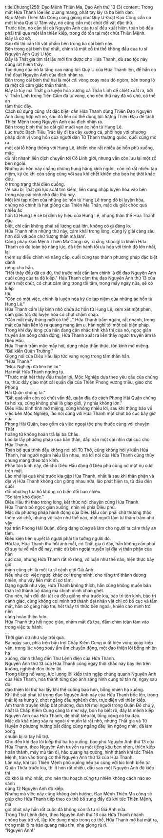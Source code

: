 title:Chương1258: Đạo Mệnh Thiên Ma, Đạo Anh thứ 13 (3)
content:
Trong mắt Hứa Thanh lóe lên quang mang, phất tay lấy ra ba bình đan.<br>Đạo Mệnh Thiên Ma Công cũng giống như Quỷ U Đoạt Đạo Công cần có<br>một khỏa Quỷ U Tâm vậy, nó cũng cần một chút đồ vật đặc thù.<br>Trước tiên, nó cần tất cả Nguyên Anh của tu sĩ đều xuất hiện, toàn bộ đều<br>phải trải qua một lần thiên kiếp, trong đó tồn tại một chút Thiên Mệnh.<br>Đây là cơ sở.<br>Sau đó thì cần tới vật phẩm bên trong ba cái bình này.<br>Bên trong cái bình thứ nhất, chính là một cỗ thi thể không đầu của tu sĩ<br>Nguyên Anh Quỷ U tộc.<br>Đây là Thất gia tìm rất lâu mới tìm được cho Hứa Thanh, dù sao tộc này<br>cũng rất hiếm thấy.<br>Tác dụng của nó là tăng cao năng lực Quỷ U của Hứa Thanh lên, để hắn có<br>thể đoạt Nguyên Anh của địch nhân ra.<br>Bên trong cái bình thứ hai là một cái vòng xoáy màu đỏ ngòm, bên trong lộ<br>ra một cỗ cảm giác thần thánh.<br>Đây là tủy mà Thất gia luyện hóa xương cá Thần Linh để chiết xuất ra, bởi<br>vì Thần Linh trong Tiên Cấm đã tử vong, cho nên thứ này đã vô chủ, có thể an<br>tâm thúc đẩy.<br>Cách sử dụng cũng rất đặc biệt, cần Hứa Thanh dùng Thiên Đạo Nguyên<br>Anh dung hợp với nó, sau đó liền có thể dùng lực lượng Thiên Đạo để tách<br>Thiên Mệnh trong Nguyên Anh của địch nhân ra.<br>Bên trong bình thứ ba cất giữ mười vạn ác hồn từ Hung Lê.<br>Lúc trước Bạch Tiêu Trác lấy đi ba cây xương cá, phối hợp với phương<br>pháp định vị vong hồn của người dân Tử Thanh thượng quốc, cuối cùng mở ra<br>một cái lỗ hổng thông với Hung Lê, khiến cho rất nhiều ác hồn phủ xuống, mặc<br>dù rất nhanh liền dịch chuyển tới Cổ Linh giới, nhưng vẫn còn lưu lại một số<br>bên ngoài.<br>Những ác hồn này chẳng những hung hăng kinh người, còn có rất nhiều tạp<br>niệm, ký ức khi còn sống cùng với sau khi chết khiến cho bọn họ thời khắc đều<br>ở trong trạng thái điên cuồng.<br>Về sau bị Thất gia lục soát tìm kiếm, liền dung nhập luyện hóa vào bên<br>trong này cái bình nhỏ đặc thù này.<br>Một khi tạp niệm của những ác hồn từ Hung Lê trong đó bị luyện hóa,<br>chúng nó chính là hạt giống của Thiên Ma Thân, mặc dù giết chóc quá nhiều ác<br>hồn từ Hung Lê sẽ bị dính ký hiệu của Hung Lê, nhưng thân thể Hứa Thanh đặc<br>biệt, chỉ cần không phải số lượng quá lớn, không có gì đáng lo.<br>Hứa Thanh nhìn những thứ này, cảm khái trong lòng, cũng lý giải càng sâu<br>hơn đối với bốn chữ ‘lượng thân mà làm’.<br>Công pháp Đạo Mệnh Thiên Ma Công này, chẳng khác gì là khiến Hứa<br>Thanh có đủ toàn bộ năng lực, đã tiến hành tối ưu hóa với trình độ lớn nhất, lại<br>thêm sự điều chỉnh và nâng cấp, cuối cùng tạo thành phương pháp đặc biệt dành<br>riêng cho hắn.<br>"Hết thảy đều đã có đủ, thứ trước mắt cần làm chính là để đạo Nguyên Anh<br>cuối cùng của ta độ kiếp." Hứa Thanh cảm thụ đạo Nguyên Anh thứ 13 của<br>mình một chút, có chút cảm ứng trong tối tăm, trong mấy ngày nữa, sẽ có kiếp<br>tới.<br>"Còn có một việc, chính là luyện hóa ký ức tạp niệm của những ác hồn từ<br>Hung Lê."<br>Hứa Thanh cầm lấy bình nhỏ chứa ác hồn từ Hung Lê, xem xét một phen,<br>cảm giác tốc độ luyện hóa có chút chậm chạp.<br>"Cần mất mấy tháng mới có thể..." Hứa Thanh trầm ngâm, rất nhanh, trong<br>mắt của hắn liền lộ ra quang mang âm u, hắn nghĩ tới một cái biện pháp.<br>Trong khi đáy lòng của hắn đang cân nhắc tính khả thi của nó, ngọc giản<br>truyền âm bỗng chấn động, Hứa Thanh xuất ra liền thấy người truyền âm là<br>Diêu Hầu.<br>Hứa Thanh trầm mặc mấy hơi, dung nhập thần thức, tôn kính mở miệng.<br>"Bái kiến Quận Trưởng."<br>Giọng nói của Diêu Hầu lập tức vang vọng trong tâm thần hắn.<br>"Hứa Thanh."<br>"Mộc Nghiệp đã liên hệ lại."<br>Hai mắt Hứa Thanh ngưng tụ.<br>"Trước mắt hết thảy đều thuận lợi, Mộc Nghiệp dựa theo yêu cầu của chúng<br>ta, thúc đẩy giao một cái quận địa của Thiên Phong vương triều, giao cho Phong<br>Hải Quận chúng ta."<br>"Bất quá vẫn còn có chút vấn đề, quận địa đó cách Phong Hải Quận chúng<br>ta hơi xa, cũng không phải là giáp giới, ý nghĩa không lớn."<br>Diêu Hầu bình tĩnh mở miệng, cũng không nhiều lời, sau khi thông báo về<br>việc bên Mộc Nghiệp, lão nói cùng với Hứa Thanh một chút bố cục bây giờ của<br>Phong Hải Quận, bao gồm cả việc ngoại tộc phụ thuộc cùng với chuyện Thất<br>hoàng tử không hoàn trả lại ba Châu.<br>Lão lại lấy phương pháp của bản thân, đắp nặn một cái nhìn đại cục cho<br>Hứa Thanh.<br>Toàn bộ quá trình đều không nói tới Tử Thổ, cũng không hỏi ý kiến Hứa<br>Thanh, hai người ngầm hiểu lẫn nhau, mà lời nói của Hứa Thanh cũng thủy<br>chung mang theo tôn kính.<br>Phần tôn kính này, để cho Diêu Hầu đang ở Diêu phủ cũng nở một nụ cười<br>trên mặt.<br>Lão nhớ lại quá khứ trước kia gặp Hứa Thanh, nhất là sau khi thân phận và<br>địa vị Hứa Thanh không còn giống nhau nữa, lão phát hiện ra, từ đầu đến cuối<br>đối phương tựa hồ không có biến đổi bao nhiêu.<br>"Sơ tâm khó được."<br>Diêu Hầu thì thào trong lòng, kết thúc nói chuyện cùng Hứa Thanh.<br>Hứa Thanh bỏ ngọc giản xuống, nhìn về phía Diêu phủ.<br>Mặc dù phương pháp hành động của Diêu Hầu còn phải chờ thương thảo<br>thêm vài chỗ, nhưng vô luận như thế nào, một người tâm tư thâm trầm như vậy<br>tọa trấn Phong Hải Quận, đồng dạng cũng sẽ làm cho người ta cảm thấy an tâm.<br>Điều kiện tiên quyết là ngươi phải tin tưởng người đó.<br>Hồi lâu, Hứa Thanh thu hồi ánh mắt, có Thất gia ở đây, hắn không cần phải<br>đi suy tư về vấn đề này, mặc dù bên ngoài truyền lại địa vị thân phận của hắn<br>cực cao, nhưng Hứa Thanh rất rõ ràng, vô luận như thế nào, hiện thực bây giờ<br>mình cũng chỉ là một tu sĩ cảnh giới Giả Anh.<br>Nếu như coi việc người khác coi trọng mình, cho rằng trở thành đương<br>nhiên, như vậy liền mất đi sơ tâm.<br>Dạng người như vậy, Hứa Thanh không thích, hắn cũng không muốn bản<br>thân trở thành bộ dáng mà chính mình chán ghét.<br>Cho nên, hắn đối đãi tất cả đều giống như trước kia, bảo trì tôn kính, bảo trì<br>cảnh giác, cũng không coi mình trở thành đại nhân vật chỉ có bố cục và tầm<br>mắt, hắn cố gắng hấp thụ hết thảy tri thức bên ngoài, khiến cho mình trở nên<br>càng hoàn thiện hơn.<br>Hứa Thanh thu hồi ngọc giản, nhắm mắt đả tọa, đắm chìm toàn tâm vào<br>trong việc tu hành.<br>...<br>Thời gian cứ như vậy trôi qua.<br>Ba ngày sau, phía trên bầu trời Chấp Kiếm Cung xuất hiện vòng xoáy kiếp<br>vân, trong lúc vòng xoáy ầm ầm chuyển động, một đạo thiên lôi bỗng nhiên hạ<br>xuống, đánh thẳng đến Thư Lệnh điện của Hứa Thanh.<br>Nguyên Anh thứ 13 của Hứa Thanh cũng ngay thời khắc này bay lên trên<br>không, nghênh đón thiên lôi.<br>Trong tiếng nổ vang, lực lượng lôi kiếp tràn ngập chung quanh Nguyên Anh<br>của Hứa Thanh, hóa thành từng đạo ánh sáng hình cung tứ tán ra, ngay sau đó<br>đạo thiên lôi thứ hai lấy khí thế cuồng bạo hơn, bỗng nhiên hạ xuống.<br>Khí thế sát phạt từ trong đạo Nguyên Anh này của Hứa Thanh bốc lên, trong<br>mắt lộ ra hung ý, chợt ngẩng đầu nghênh đón, trực diện với thiên kiếp.<br>Âm thanh truyền khắp bát phương, đưa tới mọi người trong Quận Đô chú ý,<br>nhất là Chấp Kiếm Cung càng là như vậy, bọn họ biết rõ, đây là mệnh kiếp<br>Nguyên Anh của Hứa Thanh, đệ nhất kiếp lôi, tổng cộng có ba đạo.<br>Mặc dù khả năng xảy ra ngoài ý muốn là rất nhỏ, nhưng Thất gia và Tử<br>Huyền ở phương hướng bất đồng cũng ngẩng đầu lên ngóng nhìn, đã làm xong<br>chuẩn bị ra tay hỗ trợ.<br>Cho đến khi đạo lôi kiếp thứ ba hạ xuống, bao phủ Nguyên Anh thứ 13 của<br>Hứa Thanh, theo Nguyên Anh truyền ra một tiếng kêu bén nhọn, thiên kiếp<br>hoàn thành, mây mù tản đi, hào quang hạ xuống, hình thành khí tức Thiên<br>Mệnh, tràn vào trong cơ thể Nguyên Anh thứ 13 của Hứa Thanh.<br>Lần này, khí tức Thiên Mệnh phủ xuống nếu so cùng với lúc kinh biến từ<br>Quận Thừa trước kia, thì ít hơn rất nhiều, dẫu sao một Nguyên Anh độ kiếp thì<br>độ khó là nhỏ nhất, cho nên thu hoạch cũng tự nhiên không cách nào so sánh<br>cùng 12 Nguyên Anh độ kiếp.<br>Nhưng mà việc này cũng không ảnh hưởng, Đạo Mệnh Thiên Ma công sẽ<br>giúp cho Hứa Thanh tiếp theo có thể bổ sung đầy đủ khí tức Thiên Mệnh, mà<br>giờ phút này hắn rốt cuộc đã không còn là tu sĩ Giả Anh nữa.<br>Trong Thư Lệnh điện, theo Nguyên Anh thứ 13 của Hứa Thanh nhanh<br>chóng bay trở về, lập tức dung nhập trong cơ thể, Hứa Thanh mở hai mắt ra,<br>trong mắt lộ ra hào quang màu tím, nhẹ giọng rù rì.<br>"Nguyên Anh!"